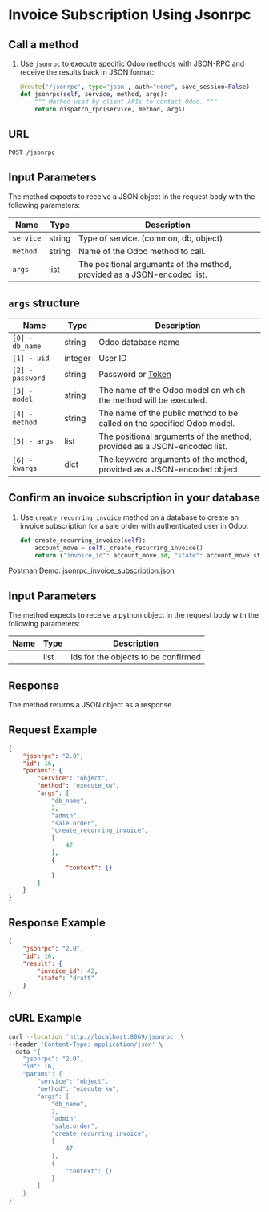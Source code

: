 Invoice Subscription Using Jsonrpc
===========================================

Call a method
-------------

1. Use `jsonrpc` to execute specific Odoo methods with JSON-RPC and receive the results back in JSON format:

    ```python
    @route('/jsonrpc', type='json', auth="none", save_session=False)
    def jsonrpc(self, service, method, args):
        """ Method used by client APIs to contact Odoo. """
        return dispatch_rpc(service, method, args)
    ```

## URL

```
POST /jsonrpc
```

## Input Parameters

The method expects to receive a JSON object in the request body with the following parameters:

| Name        | Type    | Description                                                                        |
|-------------|---------|------------------------------------------------------------------------------------|
| `service`   | string  | Type of service. (common, db, object)                                              |
| `method`    | string  | Name of the Odoo method to call.                                                   |
| `args`      | list    | The positional arguments of the method, provided as a JSON-encoded list.           |

## `args` structure

| Name                   | Type    | Description                                                                                                  |
|------------------------|---------|-------------------------------------------------------------------------|
| `[0] - db_name`        | string  | Odoo database name                                                      |
| `[1] - uid`            | integer | User ID                                                                 |
| `[2] - password`       | string  | Password or [Token](https://www.odoo.com/documentation/16.0/developer/reference/external_api.html#api-keys)|
| `[3] - model`          | string  | The name of the Odoo model on which the method will be executed.        |
| `[4] - method`         | string  | The name of the public method to be called on the specified Odoo model. |
| `[5] - args`           | list    | The positional arguments of the method, provided as a JSON-encoded list.|
| `[6] - kwargs`         | dict    | The keyword arguments of the method, provided as a JSON-encoded object. |

Confirm an invoice subscription in your database
-----------------------------------

1. Use `create_recurring_invoice` method on a database to create an invoice subscription for a sale order with authenticated user in Odoo:

    ```python
    def create_recurring_invoice(self):
        account_move = self._create_recurring_invoice()
        return {"invoice_id": account_move.id, "state": account_move.state}
    ```

Postman Demo: [jsonrpc_invoice_subscription.json](postman_collection.json)

## Input Parameters

The method expects to receive a python object in the request body with the following parameters:

| Name        | Type          | Description                                                                  |
|-------------|---------------|------------------------------------------------------------------------------|
|             | list          | Ids for the objects to be confirmed                                          |

## Response

The method returns a JSON object as a response.

## Request Example

```json
{
    "jsonrpc": "2.0",
    "id": 16,
    "params": {
        "service": "object",
        "method": "execute_kw",
        "args": [
            "db_name",
            2,
            "admin",
            "sale.order",
            "create_recurring_invoice",
            [
                47
            ],
            {
                "context": {}
            }
        ]
    }
}
```

## Response Example

```json
{
    "jsonrpc": "2.0",
    "id": 16,
    "result": {
        "invoice_id": 42,
        "state": "draft"
    }
}
```

## cURL Example

```bash
curl --location 'http://localhost:8069/jsonrpc' \
--header 'Content-Type: application/json' \
--data '{
    "jsonrpc": "2.0",
    "id": 16,
    "params": {
        "service": "object",
        "method": "execute_kw",
        "args": [
            "db_name",
            2,
            "admin",
            "sale.order",
            "create_recurring_invoice",
            [
                47
            ],
            {
                "context": {}
            }
        ]
    }
}'
```
